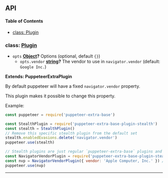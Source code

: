 ## API

<!-- Generated by documentation.js. Update this documentation by updating the source code. -->

#### Table of Contents

- [class: Plugin](#class-plugin)

### class: [Plugin](https://github.com/berstend/puppeteer-extra/blob/e6133619b051febed630ada35241664eba59b9fa/packages/puppeteer-extra-plugin-stealth/evasions/navigator.vendor/index.js#L28-L55)

- `opts` **[Object](https://developer.mozilla.org/docs/Web/JavaScript/Reference/Global_Objects/Object)?** Options (optional, default `{}`)
  - `opts.vendor` **[string](https://developer.mozilla.org/docs/Web/JavaScript/Reference/Global_Objects/String)?** The vendor to use in `navigator.vendor` (default: `Google Inc.`)

**Extends: PuppeteerExtraPlugin**

By default puppeteer will have a fixed `navigator.vendor` property.

This plugin makes it possible to change this property.

Example:

```javascript
const puppeteer = require('puppeteer-extra-base')

const StealthPlugin = require('puppeteer-extra-base-plugin-stealth')
const stealth = StealthPlugin()
// Remove this specific stealth plugin from the default set
stealth.enabledEvasions.delete('navigator.vendor')
puppeteer.use(stealth)

// Stealth plugins are just regular `puppeteer-extra-base` plugins and can be added as such
const NavigatorVendorPlugin = require('puppeteer-extra-base-plugin-stealth/evasions/navigator.vendor')
const nvp = NavigatorVendorPlugin({ vendor: 'Apple Computer, Inc.' }) // Custom vendor
puppeteer.use(nvp)
```

---

